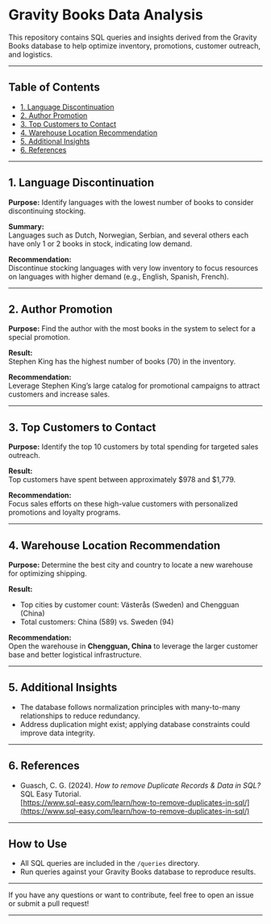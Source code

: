 # Gravity Books Data Analysis

This repository contains SQL queries and insights derived from the Gravity Books database to help optimize inventory, promotions, customer outreach, and logistics.

---

## Table of Contents
- [1. Language Discontinuation](#1-language-discontinuation)
- [2. Author Promotion](#2-author-promotion)
- [3. Top Customers to Contact](#3-top-customers-to-contact)
- [4. Warehouse Location Recommendation](#4-warehouse-location-recommendation)
- [5. Additional Insights](#5-additional-insights)
- [6. References](#6-references)

---

## 1. Language Discontinuation

**Purpose:** Identify languages with the lowest number of books to consider discontinuing stocking.

**Summary:**  
Languages such as Dutch, Norwegian, Serbian, and several others each have only 1 or 2 books in stock, indicating low demand.

**Recommendation:**  
Discontinue stocking languages with very low inventory to focus resources on languages with higher demand (e.g., English, Spanish, French).

---

## 2. Author Promotion

**Purpose:** Find the author with the most books in the system to select for a special promotion.

**Result:**  
Stephen King has the highest number of books (70) in the inventory.

**Recommendation:**  
Leverage Stephen King’s large catalog for promotional campaigns to attract customers and increase sales.

---

## 3. Top Customers to Contact

**Purpose:** Identify the top 10 customers by total spending for targeted sales outreach.

**Result:**  
Top customers have spent between approximately $978 and $1,779.

**Recommendation:**  
Focus sales efforts on these high-value customers with personalized promotions and loyalty programs.

---

## 4. Warehouse Location Recommendation

**Purpose:** Determine the best city and country to locate a new warehouse for optimizing shipping.

**Result:**  
- Top cities by customer count: Västerås (Sweden) and Chengguan (China)  
- Total customers: China (589) vs. Sweden (94)

**Recommendation:**  
Open the warehouse in **Chengguan, China** to leverage the larger customer base and better logistical infrastructure.

---

## 5. Additional Insights

- The database follows normalization principles with many-to-many relationships to reduce redundancy.  
- Address duplication might exist; applying database constraints could improve data integrity.

---

## 6. References

- Guasch, C. G. (2024). *How to remove Duplicate Records & Data in SQL?* SQL Easy Tutorial.  
  [https://www.sql-easy.com/learn/how-to-remove-duplicates-in-sql/](https://www.sql-easy.com/learn/how-to-remove-duplicates-in-sql/)

---

## How to Use

- All SQL queries are included in the `/queries` directory.  
- Run queries against your Gravity Books database to reproduce results.

---

If you have any questions or want to contribute, feel free to open an issue or submit a pull request!

---


